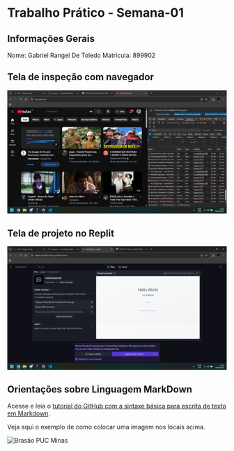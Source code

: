 # Trabalho Prático - Semana-01

## Informações Gerais

Nome: Gabriel Rangel De Toledo
Matricula: 899902

## Tela de inspeção com navegador

![alt text](images/print_do_desenvolvedor.png)

## Tela de projeto no Replit

![alt text](images/imagens_do_projeto.png)


## Orientações sobre Linguagem MarkDown

Acesse e leia o [tutorial do GitHub com a sintaxe básica para escrita de texto em Markdown](https://docs.github.com/pt/get-started/writing-on-github/getting-started-with-writing-and-formatting-on-github/basic-writing-and-formatting-syntax).

Veja aqui o exemplo de como colocar uma imagem nos locais acima. 

![Brasão PUC Minas](images/brasao_puc.png)
